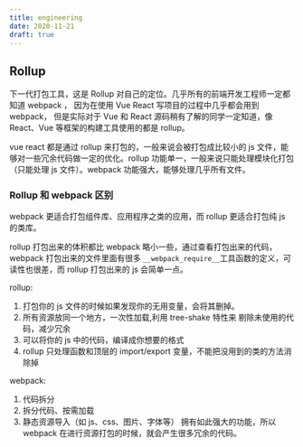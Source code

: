 ```yaml
---
title: engineering
date: 2020-11-21
draft: true
---
```


<!-- https://segmentfault.com/a/1190000038708512 -->
<!-- https://segmentfault.com/a/1190000022227140 -->

## Rollup

下一代打包工具，这是 Rollup 对自己的定位。几乎所有的前端开发工程师一定都知道 webpack ， 因为在使用 Vue React 写项目的过程中几乎都会用到 webpack， 但是实际对于 Vue 和 React 源码稍有了解的同学一定知道，像 React、Vue 等框架的构建工具使用的都是 rollup。

vue react 都是通过 rollup 来打包的，一般来说会被打包成比较小的 js 文件，能够对一些冗余代码做一定的优化。rollup 功能单一，一般来说只能处理模块化打包 （只能处理 js 文件）。webpack 功能强大，能够处理几乎所有文件。

### Rollup 和 webpack 区别

webpack 更适合打包组件库、应用程序之类的应用，而 rollup 更适合打包纯 js 的类库。

rollup 打包出来的体积都比 webpack 略小一些，通过查看打包出来的代码，webpack 打包出来的文件里面有很多 `__webpack_require__`工具函数的定义，可读性也很差，而 rollup 打包出来的 js 会简单一点。

rollup:

1. 打包你的 js 文件的时候如果发现你的无用变量，会将其删掉。
2. 所有资源放同一个地方，一次性加载,利用 tree-shake 特性来 剔除未使用的代码，减少冗余
3. 可以将你的 js 中的代码，编译成你想要的格式
4. rollup 只处理函数和顶层的 import/export 变量，不能把没用到的类的方法消除掉

webpack:

1. 代码拆分
2. 拆分代码、按需加载
3. 静态资源导入（如 js、css、图片、字体等）
   拥有如此强大的功能，所以 webpack 在进行资源打包的时候，就会产生很多冗余的代码。
